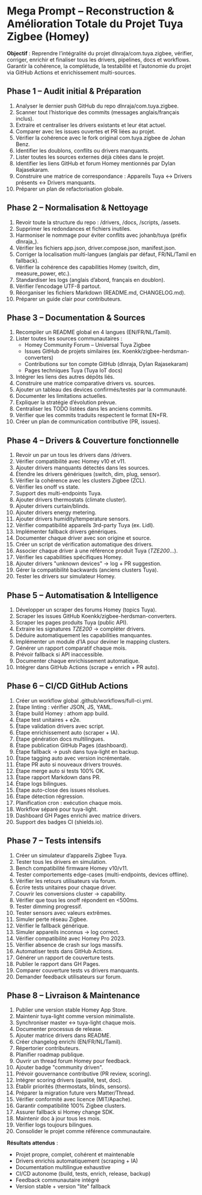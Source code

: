 # Mega Prompt – Reconstruction & Amélioration Totale du Projet Tuya Zigbee (Homey)

**Objectif** :
Reprendre l’intégralité du projet dlnraja/com.tuya.zigbee, vérifier, corriger, enrichir et finaliser tous les drivers, pipelines, docs et workflows.
Garantir la cohérence, la complétude, la testabilité et l’autonomie du projet via GitHub Actions et enrichissement multi-sources.

## Phase 1 – Audit initial & Préparation
1. Analyser le dernier push GitHub du repo dlnraja/com.tuya.zigbee.
2. Scanner tout l’historique des commits (messages anglais/français inclus).
3. Extraire et centraliser les drivers existants et leur état actuel.
4. Comparer avec les issues ouvertes et PR liées au projet.
5. Vérifier la cohérence avec le fork original com.tuya.zigbee de Johan Benz.
6. Identifier les doublons, conflits ou drivers manquants.
7. Lister toutes les sources externes déjà citées dans le projet.
8. Identifier les liens GitHub et forum Homey mentionnés par Dylan Rajasekaram.
9. Construire une matrice de correspondance : Appareils Tuya ↔ Drivers présents ↔ Drivers manquants.
10. Préparer un plan de refactorisation globale.

## Phase 2 – Normalisation & Nettoyage
1. Revoir toute la structure du repo : /drivers, /docs, /scripts, /assets.
2. Supprimer les redondances et fichiers inutiles.
3. Harmoniser le nommage pour éviter conflits avec johanb/tuya (préfix dlnraja_).
4. Vérifier les fichiers app.json, driver.compose.json, manifest.json.
5. Corriger la localisation multi-langues (anglais par défaut, FR/NL/Tamil en fallback).
6. Vérifier la cohérence des capabilities Homey (switch, dim, measure_power, etc.).
7. Standardiser les logs (anglais d’abord, français en doublon).
8. Vérifier l’encodage UTF-8 partout.
9. Réorganiser les fichiers Markdown (README.md, CHANGELOG.md).
10. Préparer un guide clair pour contributeurs.

## Phase 3 – Documentation & Sources
1. Recompiler un README global en 4 langues (EN/FR/NL/Tamil).
2. Lister toutes les sources communautaires :
   - Homey Community Forum – Universal Tuya Zigbee
   - Issues GitHub de projets similaires (ex. Koenkk/zigbee-herdsman-converters)
   - Contributions sur ton compte GitHub (dlnraja, Dylan Rajasekaram)
   - Pages techniques Tuya (Tuya IoT docs)
3. Intégrer les liens des autres dépôts liés.
4. Construire une matrice comparative drivers vs. sources.
5. Ajouter un tableau des devices confirmés/testés par la communauté.
6. Documenter les limitations actuelles.
7. Expliquer la stratégie d’évolution prévue.
8. Centraliser les TODO listées dans les anciens commits.
9. Vérifier que les commits traduits respectent le format EN+FR.
10. Créer un plan de communication contributive (PR, issues).

## Phase 4 – Drivers & Couverture fonctionnelle
1. Revoir un par un tous les drivers dans /drivers.
2. Vérifier compatibilité avec Homey v10 et v11.
3. Ajouter drivers manquants détectés dans les sources.
4. Étendre les drivers génériques (switch, dim, plug, sensor).
5. Vérifier la cohérence avec les clusters Zigbee (ZCL).
6. Vérifier les onoff vs state.
7. Support des multi-endpoints Tuya.
8. Ajouter drivers thermostats (climate cluster).
9. Ajouter drivers curtain/blinds.
10. Ajouter drivers energy metering.
11. Ajouter drivers humidity/temperature sensors.
12. Vérifier compatibilité appareils 3rd-party Tuya (ex. Lidl).
13. Implémenter fallback drivers génériques.
14. Documenter chaque driver avec son origine et source.
15. Créer un script de vérification automatique des drivers.
16. Associer chaque driver à une référence produit Tuya (_TZE200_…).
17. Vérifier les capabilities spécifiques Homey.
18. Ajouter drivers "unknown devices" → log + PR suggestion.
19. Gérer la compatibilité backwards (anciens clusters Tuya).
20. Tester les drivers sur simulateur Homey.

## Phase 5 – Automatisation & Intelligence
1. Développer un scraper des forums Homey (topics Tuya).
2. Scraper les issues GitHub Koenkk/zigbee-herdsman-converters.
3. Scraper les pages produits Tuya (public API).
4. Extraire les signatures _TZE200_ → compléter drivers.
5. Déduire automatiquement les capabilities manquantes.
6. Implémenter un module d’IA pour deviner le mapping clusters.
7. Générer un rapport comparatif chaque mois.
8. Prévoir fallback si API inaccessible.
9. Documenter chaque enrichissement automatique.
10. Intégrer dans GitHub Actions (scrape + enrich + PR auto).

## Phase 6 – CI/CD GitHub Actions
1. Créer un workflow global .github/workflows/full-ci.yml.
2. Étape linting : vérifier JSON, JS, YAML.
3. Étape build Homey : athom app build.
4. Étape test unitaires + e2e.
5. Étape validation drivers avec script.
6. Étape enrichissement auto (scraper + IA).
7. Étape génération docs multilingues.
8. Étape publication GitHub Pages (dashboard).
9. Étape fallback → push dans tuya-light en backup.
10. Étape tagging auto avec version incrémentale.
11. Étape PR auto si nouveaux drivers trouvés.
12. Étape merge auto si tests 100% OK.
13. Étape rapport Markdown dans PR.
14. Étape logs bilingues.
15. Étape auto-close des issues résolues.
16. Étape détection régression.
17. Planification cron : exécution chaque mois.
18. Workflow séparé pour tuya-light.
19. Dashboard GH Pages enrichi avec matrice drivers.
20. Support des badges CI (shields.io).

## Phase 7 – Tests intensifs
1. Créer un simulateur d’appareils Zigbee Tuya.
2. Tester tous les drivers en simulation.
3. Bench compatibilité firmware Homey v10/v11.
4. Tester comportements edge-cases (multi-endpoints, devices offline).
5. Vérifier les retours utilisateurs via forum.
6. Écrire tests unitaires pour chaque driver.
7. Couvrir les conversions cluster → capability.
8. Vérifier que tous les onoff répondent en <500ms.
9. Tester dimming progressif.
10. Tester sensors avec valeurs extrêmes.
11. Simuler perte réseau Zigbee.
12. Vérifier le fallback générique.
13. Simuler appareils inconnus → log correct.
14. Vérifier compatibilité avec Homey Pro 2023.
15. Vérifier absence de crash sur logs massifs.
16. Automatiser tests dans GitHub Actions.
17. Générer un rapport de couverture tests.
18. Publier le rapport dans GH Pages.
19. Comparer couverture tests vs drivers manquants.
20. Demander feedback utilisateurs sur forum.

## Phase 8 – Livraison & Maintenance
1. Publier une version stable Homey App Store.
2. Maintenir tuya-light comme version minimaliste.
3. Synchroniser master ↔ tuya-light chaque mois.
4. Documenter processus de release.
5. Ajouter matrice drivers dans README.
6. Créer changelog enrichi (EN/FR/NL/Tamil).
7. Répertorier contributeurs.
8. Planifier roadmap publique.
9. Ouvrir un thread forum Homey pour feedback.
10. Ajouter badge "community driven".
11. Prévoir gouvernance contributive (PR review, scoring).
12. Intégrer scoring drivers (qualité, test, doc).
13. Établir priorités (thermostats, blinds, sensors).
14. Préparer la migration future vers Matter/Thread.
15. Vérifier conformité avec licence (MIT/Apache).
16. Garantir compatibilité 100% Zigbee clusters.
17. Assurer fallback si Homey change SDK.
18. Maintenir doc à jour tous les mois.
19. Vérifier logs toujours bilingues.
20. Consolider le projet comme référence communautaire.

**Résultats attendus** :
- Projet propre, complet, cohérent et maintenable
- Drivers enrichis automatiquement (scraping + IA)
- Documentation multilingue exhaustive
- CI/CD autonome (build, tests, enrich, release, backup)
- Feedback communautaire intégré
- Version stable + version "lite" fallback

